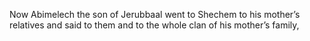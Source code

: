 Now Abimelech the son of Jerubbaal went to Shechem to his mother’s relatives and said to them and to the whole clan of his mother’s family,
